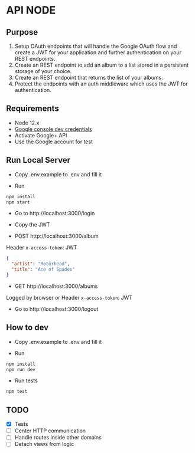 # API NODE

## Purpose

1. Setup OAuth endpoints that will handle the Google OAuth flow and create a JWT for your application and further authentication on your REST endpoints.
2. Create an REST endpoint to add an album to a list stored in a persistent storage of your choice.
3. Create an REST endpoint that returns the list of your albums.
4. Protect the endpoints with an auth middleware which uses the JWT for authentication.

## Requirements

- Node 12.x
- [Google console dev credentials](https://console.developers.google.com/)
- Activate Google+ API
- Use the Google account for test

## Run Local Server

- Copy .env.example to .env and fill it

- Run

```bash
npm install
npm start
```

- Go to http://localhost:3000/login

- Copy the JWT

- POST http://localhost:3000/album

Header `x-access-token`: JWT

```json
{
  "artist": "Motörhead",
  "title": "Ace of Spades"
}
```

- GET http://localhost:3000/albums

Logged by browser or Header `x-access-token`: JWT

- Go to http://localhost:3000/logout

## How to dev

- Copy .env.example to .env and fill it

- Run

```bash
npm install
npm run dev
```

- Run tests

```bash
npm test
```

## TODO

- [x] Tests
- [ ] Center HTTP communication
- [ ] Handle routes inside other domains
- [ ] Detach views from logic
